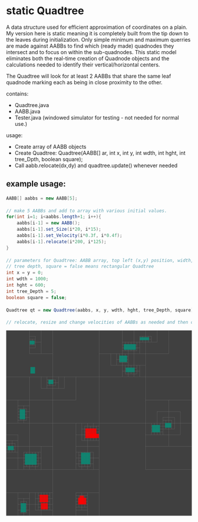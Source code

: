 # static Quadtree

A data structure used for efficient approximation of coordinates on a plain. My version here is static meaning it is completely built from the tip down to the leaves during initialization. Only simple minimum and maximum querries are made against AABBs to find which (ready made) quadnodes they intersect and to focus on within the sub-quadnodes. This static model eliminates both the real-time creation of Quadnode objects and the calculations needed to identify their vertical/horizontal centers. 

The Quadtree will look for at least 2 AABBs that share the same leaf quadnode marking each as being in close proximity to the other.

contains: 
- Quadtree.java
- AABB.java
- Tester.java (windowed simulator for testing - not needed for normal use.)

usage:
- Create array of AABB objects
- Create Quadtree: Quadtree(AABB[] ar, int x, int y, int wdth, int hght, int tree_Dpth, boolean square);
- Call aabb.relocate(dx,dy) and quadtree.update() whenever needed

## example usage:
```java
AABB[] aabbs = new AABB[5];

// make 5 AABBs and add to array with various initial values.
for(int i=1; i<aabbs.length+1; i++){
    aabbs[i-1] = new AABB();
    aabbs[i-1].set_Size(i*20, i*15);
    aabbs[i-1].set_Velocity(i*0.3f, i*0.4f);
    aabbs[i-1].relocate(i*200, i*125);
}

// parameters for Quadtree: AABB array, top left (x,y) position, width, height,
// tree depth, square = false means rectangular Quadtree
int x = y = 0;
int wdth = 1000;
int hght = 600;
int tree_Depth = 5;
boolean square = false;

Quadtree qt = new Quadtree(aabbs, x, y, wdth, hght, tree_Depth, square);

// relocate, resize and change velocities of AABBs as needed and then call qt.update();
```
![Qt simulator](https://github.com/The-AJF/Images/blob/master/qt.png)
